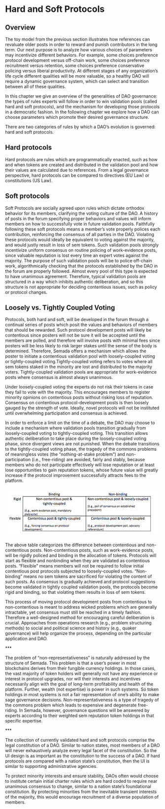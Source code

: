 # Hard and Soft Protocols

## Overview

The toy model from the previous section illustrates how references can revaluate older posts in order to reward and punish contributors in the long term. Our next purpose is to analyze how various choices of parameters may incentivize different behaviors. For example, some choices preference protocol development versus off-chain work, some choices preference recruitment versus retention, some choices preference conservative policing versus liberal productivity. At different stages of any organization’s life cycle different qualities will be more valuable, so a healthy DAO will require a dynamic governance system, which can select and transition between all of these qualities.

In this chapter we give an overview of the generalities of DAO governance: the types of rules experts will follow in order to win validation pools \(called hard and soft protocols\), and the mechanism for developing those protocols in a democratic fashion. In the following chapter we explore how a DAO can choose parameters which promote their desired governance structure.

There are two categories of rules by which a DAO’s evolution is governed: hard and soft protocols.

## Hard protocols

Hard protocols​ are rules which are programmatically enacted, such as how and when tokens are created and distributed in the validation pool and how their values are calculated due to references. From a legal governance perspective, hard protocols can be compared to directives \(EU Law\) or constitutions \(US Law\).

## Soft protocols​ 

Soft Protocols are socially agreed upon rules which dictate orthodox behavior for its members, clarifying the voting culture of the DAO. A history of posts in the forum specifying proper behaviors and values will inform members on how to successfully vote in future validation pools. Faithfully following these soft protocols means a member’s vote properly polices each contribution, reinforcing the consensus of all parties in the DAO. Violating these protocols would ideally be equivalent to voting against the majority, and would justly result in loss of sem tokens. Such validation pools strongly incentivize uniform consensus on routine policing of work-evidence posts, since valuable reputation is lost every time an expert votes against the majority. The purpose of such validation pools will be to police off-chain work, algorithmically checking that the protocols established by the DAO in the forum are properly followed. Almost every pool of this type is expected to have unanimous agreement. Therefore, typical validation pools are structured in a way which inhibits authentic deliberation, and so this structure is not appropriate for deciding contentious issues, such as policy or protocol changes.

## Loosely vs. Tightly Coupled Voting

Protocols, both hard and soft, will be developed in the forum through a continual series of posts which posit the values and behaviors of members that should be rewarded. Such protocol development posts will likely be contentious since posters will not be sure it will be accepted until the members are polled, and therefore will involve posts with minimal fees since posters will be less likely to risk larger stakes until the sense of the body is determined. Therefore, Semada offers a mechanism which allows the poster to initiate a ​contentious validation pool with loosely-coupled voting or tightly-coupled voting. ​Tightly-coupled voting​ refers to votes where all sem tokens staked in the minority are lost and distributed to the majority voters. Tightly-coupled validation pools are appropriate for work-evidence posts where consensus is almost always unanimous.

Under ​loosely-coupled voting the experts do not risk their tokens in case they fail to vote with the majority. This encourages members to register minority opinions on contentious posts without risking loss of reputation. Consensus on contentious protocol-development posts is then loosely gauged by the strength of vote. Ideally, novel protocols will not be instituted until overwhelming participation and consensus is achieved.

In order to enforce a limit on the time of a debate, the DAO may choose to include a mechanism where validation pools transition gradually from loosely-coupled voting to tightly-coupled voting.  This transition allows authentic deliberation to take place during the loosely-coupled voting phase, since divergent views are not punished. When the debate transitions to the tightly-coupled voting phase, the tragedy of the commons problems of meaningless votes \(the “nothing-at-stake problem”\) and non-participation \(i.e., free-riding\) are avoided, fairly and stably, because members who do not participate effectively will lose reputation or at least lose opportunities to gain reputation tokens, whose future value will greatly increase if the protocol improvement successfully attracts fees to the platform.

![](../../.gitbook/assets/image%20%2832%29.png)

The above table categorizes the difference between contentious and non-contentious posts. Non-contentious posts, such as work-evidence posts, will be rigidly policed and binding in the allocation of tokens. Protocols will start as flexible and nonbinding when they are validated as contentious posts. “Flexible” means members will not be required to follow initial contentious post protocols subjected to loosely-coupled votes. “Non-binding” means no sem tokens are sacrificed for violating the content of such posts. As consensus is gradually achieved and protocol suggestions become validated in tightly coupled validation pools, the protocols become rigid and binding, so that violating them results in loss of sem tokens.

This process of moving protocol development posts from contentious to non-contentious is meant to address wicked problems which are generally intractable, yet consensus must still be reached in a timely fashion. Therefore a well-designed method for encouraging careful deliberation is crucial. Approaches from operations research \(e.g., problem structuring methods\) to social and political science and history \(e.g., quaker governance\) will help organize the process, depending on the particular application and DAO.

\*\*\*

The problem of “non-representativeness” is naturally addressed by the structure of Semada. This problem is that a user’s power in most blockchains derives from their fungible currency holdings. In those cases, the vast majority of token holders will generally not have any experience or interest in protocol upgrades, nor will their interests and incentives necessarily align with the goal of long-term profitability and health of the platform. Further, wealth \(not expertise\) is power in such systems. So token holdings in most systems is not a fair representation of one’s ability to make sage governance decisions. Non-representativeness is a type of tragedy of the commons problem which leads to expensive and degenerate free-riding. In Semada, however, governance questions will be answered by experts according to their weighted sem reputation token holdings in that specific expertise.

\*\*\*

The collection of currently validated hard and soft protocols comprise the legal constitution of a DAO. Similar to nation states, most members of a DAO will never exhaustively analyze every legal facet of the constitution. So the UI design is as important as the constitution to the success of a DAO. If hard protocols are compared with a nation state’s constitution, then the UI is similar to supporting administrative agencies.

To protect minority interests and ensure stability, DAOs often would choose to institute certain initial charter rules which are hard coded to require near unanimous consensus to change, similar to a nation state’s foundational constitution. By protecting minorities from the inevitable transient interests of the majority, this would encourage recruitment of a diverse population of members.



